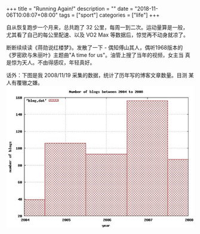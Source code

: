 +++
title = "Running Again!"
description = ""
date = "2018-11-06T10:08:07+08:00"
tags = ["sport"]
categories = ["life"]
+++

自从恢复跑步一个月来，总共跑了 32 公里，每周一到二次。运动量算是一般，
尤其看了自己的每公里配速、以及 VO2 Max 等数据后，惊觉再不动身就凉了。

断断续续读《蒋勋说红楼梦》。发散了一下 - 偶知傅山其人，偶听1968版本的
《罗密欧与朱丽叶》主题曲"A time for us"。油管上搜了当年的视频，女主当
真是惊为天人。不由得感叹，年轻真好。

话外：下图是我 2008/11/19 采集的数据，统计了历年写的博客文章数量。目测
某人有覆辙之嫌。![blog](/media/blog.jpg)
